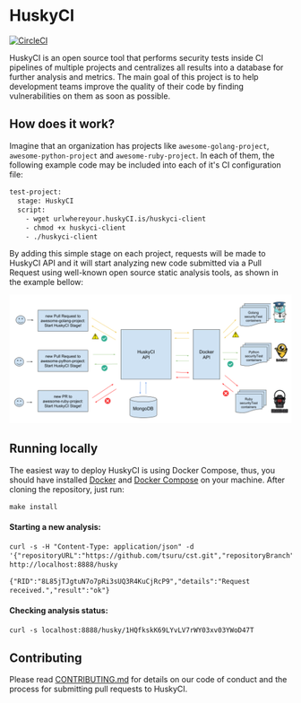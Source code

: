 # HuskyCI

[![CircleCI](https://circleci.com/gh/globocom/husky/tree/master.svg?style=svg&circle-token=415bfb6b5aa0dfce8d2129878a66326da9533150)](https://circleci.com/gh/globocom/husky/tree/master)

HuskyCI is an open source tool that performs security tests inside CI pipelines of multiple projects and centralizes all results into a database for further analysis and metrics. The main goal of this project is to help development teams improve the quality of their code by finding vulnerabilities on them as soon as possible.  

## How does it work?

Imagine that an organization has projects like `awesome-golang-project`, `awesome-python-project` and `awesome-ruby-project`. In each of them,  the following example code may be included into each of it's CI configuration file:

```
test-project:
  stage: HuskyCI
  script:
    - wget urlwhereyour.huskyCI.is/huskyci-client
    - chmod +x huskyci-client
    - ./huskyci-client
```

By adding this simple stage on each project, requests will be made to HuskyCI API and it will start analyzing new code submitted via a Pull Request using well-known open source static analysis tools, as shown in the example bellow: 

![architecture](images/arch-example-huskyCI.png)

## Running locally
 
The easiest way to deploy HuskyCI is using Docker Compose, thus, you should have installed [Docker][Docker Install] and [Docker Compose][Docker Compose Install] on your machine. After cloning the repository, just run:

```
make install
```

#### Starting a new analysis:

```
curl -s -H "Content-Type: application/json" -d '{"repositoryURL":"https://github.com/tsuru/cst.git","repositoryBranch":"master"}' http://localhost:8888/husky
```

```
{"RID":"8L85jTJgtuN7o7pRi3sUQ3R4KuCjRcP9","details":"Request received.","result":"ok"}
```

#### Checking analysis status:

```
curl -s localhost:8888/husky/1HQfkskK69LYvLV7rWY03xv03YWoD47T
```

## Contributing

Please read [CONTRIBUTING.md](CONTRIBUTING.md) for details on our code of conduct and the process for submitting pull requests to HuskyCI.


[Docker Install]:  https://docs.docker.com/install/
[Docker Compose Install]: https://docs.docker.com/compose/install/
